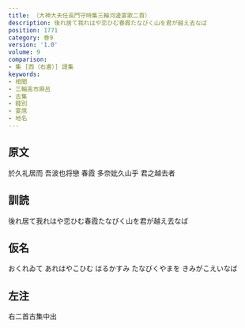 ```yaml
---
title: （大神大夫任長門守時集三輪河邊宴歌二首）
description: 後れ居て我れはや恋ひむ春霞たなびく山を君が越え去なば
position: 1771
category: 巻9
version: '1.0'
volume: 9
comparison:
- 集 [西（右書）] 謌集
keywords:
- 相聞
- 三輪高市麻呂
- 古集
- 餞別
- 宴席
- 地名
---
```


## 原文

於久礼居而 吾波也将戀 春霞 多奈妣久山乎 君之越去者

## 訓読

後れ居て我れはや恋ひむ春霞たなびく山を君が越え去なば

## 仮名

おくれゐて あれはやこひむ はるかすみ たなびくやまを きみがこえいなば

## 左注

右二首古集中出
